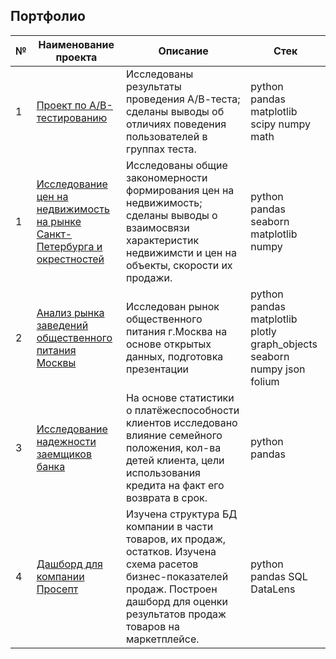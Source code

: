 ## Портфолио

№ |Наименование проекта | Описание | Стек      |
------- | ------- | ---------------- | ---------- |
1  | [ Проект по А/B-тестированию ](AB_test/README.md)  | Исследованы результаты проведения А/В-теста; сделаны выводы об отличиях поведения пользователей в группах теста. | python pandas matplotlib scipy numpy math
1  | [ Исследование цен на недвижимость на рынке Санкт-Петербурга и окрестностей ](Проект_недвижимость/README.md)  | Исследованы общие закономерности формирования цен на недвижимость; сделаны выводы о взаимосвязи характеристик недвижимсти и цен на объекты, скорости их продажи. | python pandas seaborn matplotlib numpy
2  | [ Анализ рынка заведений общественного питания Москвы ](Проект_общепит/README.md)  | Исследован рынок общественного питания г.Москва на основе открытых данных, подготовка презентации       | python pandas matplotlib plotly graph_objects seaborn numpy json folium     | 
3  |[ Исследование надежности заемщиков банка ](Проект_заемщики_платежеспособность/README.md)  | На основе статистики о платёжеспособности клиентов исследовано влияние семейного положения, кол-ва детей клиента, цели использования кредита на факт его возврата в срок.     |  python pandas      | 
4  |[ Дашборд для компании Просепт ](Дашборд_Просепт/README.md)  | Изучена структура БД компании в части товаров, их продаж, остатков. Изучена схема расетов бизнес-показателей продаж. Построен дашборд для оценки результатов продаж товаров на маркетплейсе.     |  python pandas SQL DataLens     | 


